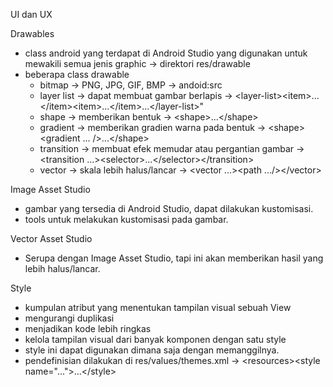 UI dan UX

Drawables
- class android yang terdapat di Android Studio yang digunakan untuk mewakili semua jenis graphic -> direktori res/drawable
- beberapa class drawable 
   - bitmap -> PNG, JPG, GIF, BMP -> andoid:src
   - layer list -> dapat membuat gambar berlapis -> \<layer-list>\<item>...\</item>\<item>...\</item>...\</layer-list>"
   - shape -> memberikan bentuk -> \<shape>...\</shape>
   - gradient -> memberikan gradien warna pada bentuk -> \<shape>\<gradient ... />...\</shape>
   - transition -> membuat efek memudar atau pergantian gambar -> \<transition ...>\<selector>...\</selector>\</transition>
   - vector -> skala lebih halus/lancar -> \<vector ...>\<path .../>\</vector>

Image Asset Studio
- gambar yang tersedia di Android Studio, dapat dilakukan kustomisasi.
- tools untuk melakukan kustomisasi pada gambar.

Vector Asset Studio
- Serupa dengan Image Asset Studio, tapi ini akan memberikan hasil yang lebih halus/lancar.

Style
- kumpulan atribut yang menentukan tampilan visual sebuah View
- mengurangi duplikasi
- menjadikan kode lebih ringkas
- kelola tampilan visual dari banyak komponen dengan satu style
- style ini dapat digunakan dimana saja dengan memanggilnya.
- pendefinisian dilakukan di res/values/themes.xml -> \<resources>\<style name="...">...\</style><style name="...">...\</style>...\</resources>
- style dapat diwariskan (parent -> child) -> \<resources>\<style name="..." parent="...">...\</style>\</resources>

Themes
- style yang diterapkan ke seluruh activity yang terdapat dalam proyek
- terdapat di AndroidManifest.xml -> \<application android:theme="...">

Font
- Roboto merupakan Font Standar yang digunakan di Android Studio dan terdapat 6 jenis (thin, light, regular, medium, bold, black)
- terdapat style dan scale
- text appearrance -> android:textAppearrance="..."
- dapat menjadi resources

Color
- color palette, rekomendasi menggunakan warna primer, aksen warna dan warna yang disesuaikan dengan warna primer (biasanya warna ini lebih cerah dari pada warna primer)
- text dan contrast
   - kontras untuk pemisahan visual
   - kontras untuk keterbacaan
   - kontras untuk aksesibilitas
   - tidak semua orang melihat warna yang sama
